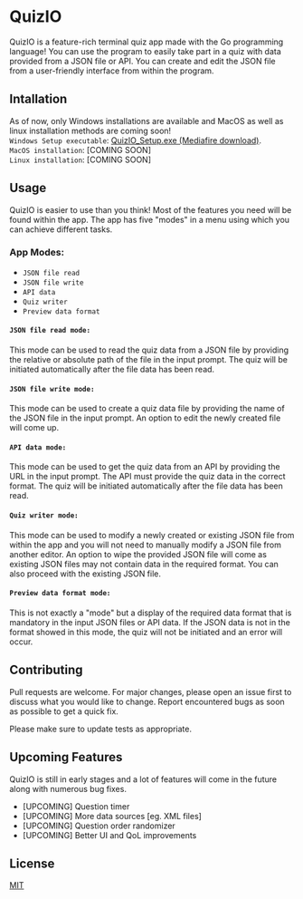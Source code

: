 # QuizIO

QuizIO is a feature-rich terminal quiz app made with the Go programming language! You can use the program to easily take part in a quiz with data provided from a JSON file or API. You can create and edit the JSON file from a user-friendly interface from within the program.

## Intallation

As of now, only Windows installations are available and MacOS as well as linux installation methods are coming soon!
<br />
`Windows Setup executable`: [QuizIO_Setup.exe (Mediafire download)](https://www.mediafire.com/file/z5v70yvarugdjtz/QuizIO_Setup.exe/file "QuizIO setup executable download").
<br />
`MacOS installation`: [COMING SOON]
<br />
`Linux installation`: [COMING SOON]

## Usage

QuizIO is easier to use than you think! Most of the features you need will be found within the app. The app has five "modes" in a menu using which you can achieve different tasks.

### App Modes:
* `JSON file read`
* `JSON file write`
* `API data`
* `Quiz writer`
* `Preview data format`

#### `JSON file read mode:`
This mode can be used to read the quiz data from a JSON file by providing the relative or absolute path of the file in the input prompt. The quiz will be initiated automatically after the file data has been read.
#### `JSON file write mode:`
This mode can be used to create a quiz data file by providing the name of the JSON file in the input prompt. An option to edit the newly created file will come up.
#### `API data mode:`
This mode can be used to get the quiz data from an API by providing the URL in the input prompt. The API must provide the quiz data in the correct format. The quiz will be initiated automatically after the file data has been read.
#### `Quiz writer mode:`
This mode can be used to modify a newly created or existing JSON file from within the app and you will not need to manually modify a JSON file from another editor. An option to wipe the provided JSON file will come as existing JSON files may not contain data in the required format. You can also proceed with the existing JSON file.
#### `Preview data format mode:`
This is not exactly a "mode" but a display of the required data format that is mandatory in the input JSON files or API data. If the JSON data is not in the format showed in this mode, the quiz will not be initiated and an error will occur.
## Contributing
Pull requests are welcome. For major changes, please open an issue first to discuss what you would like to change. Report encountered bugs as soon as possible to get a quick fix.

Please make sure to update tests as appropriate.

## Upcoming Features
QuizIO is still in early stages and a lot of features will come in the future along with numerous bug fixes.

* [UPCOMING] Question timer
* [UPCOMING] More data sources [eg. XML files]
* [UPCOMING] Question order randomizer
* [UPCOMING] Better UI and QoL improvements

## License
[MIT](https://choosealicense.com/licenses/mit/)
